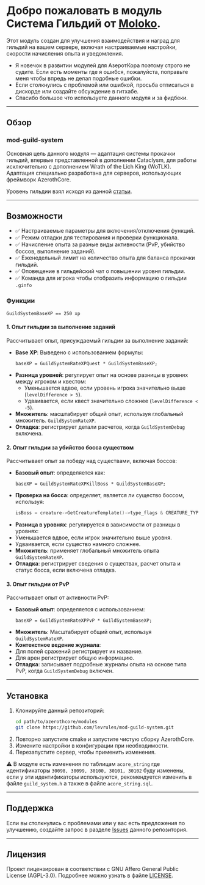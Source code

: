 # Добро пожаловать в модуль **Система Гильдий** от [Moloko](https://github.com/levrules/mod-guild-system).
Этот модуль создан для улучшения взаимодействия и наград для гильдий на вашем сервере, включая настраиваемые настройки, скорости начисления опыта и уведомления.

- Я новечок в развитии модулей для АзеротКора поэтому строго не судите. Если есть моменты где я ошибся, пожалуйста, поправьте меня чтобы впредь не делал подобные ошибки. 
- Если столкнулись с проблемой или ошибкой, просьба отписаться в дискорде или создайте обсуждение в гитхабе.
- Спасибо большое что используете данного модуля и за фидбеки.

---

## Обзор

### **mod-guild-system**
Основная цель данного модуля — адаптация системы прокачки гильдий, впервые представленной в дополнении Cataclysm, для работы исключительно с дополнением Wrath of the Lich King (WoTLK). Адаптация специально разработана для серверов, использующих фреймворк AzerothCore.


Уровень гильдии взял исходя из данной [статьи](https://wowpedia.fandom.com/wiki/Guild_advancement).

---

## Возможности

- &#9989; Настраиваемые параметры для включения/отключения функций.
- &#9989; Режим отладки для тестирования и проверки функционала.
- &#9989; Начисление опыта за разные виды активности (PvP, убийство боссов, выполнение заданий).
- &#9989; Еженедельный лимит на количество опыта для баланса прокачки гильдий.
- &#9989; Оповещение в гильдейский чат о повышении уровня гильдии.
- &#9989; Команда для игрока чтобы отобразить информацию о гильдии `.ginfo`

### Функции

```
GuildSystemBaseXP == 250 xp
```

#### 1. Опыт гильдии за выполнение заданий

Рассчитывает опыт, присуждаемый гильдии за выполнение заданий:

- **Base XP**: Выведено с использованием формулы:
  ```
  baseXP = GuildSystemRateXPQuest * GuildSystemBaseXP;
  ```
- **Разница уровней**: регулирует опыт на основе разницы в уровнях между игроком и квестом:
  - Уменьшается вдвое, если уровень игрока значительно выше (`levelDifference > 5`).
  - Удваивается, если квест значительно сложнее (`levelDifference < -5`).
- **Множитель**: масштабирует общий опыт, используя глобальный множитель. `GuildSystemRateXP`.
- **Отладка**: регистрирует детали расчетов, когда `GuildSystemDebug` включена.

#### 2. Опыт гильдии за убийство босса существом

Рассчитывает опыт за победу над существами, включая боссов:

- **Базовый опыт**: определяется как:
  ```
  baseXP = GuildSystemRateXPKillBoss * GuildSystemBaseXP;
  ```
- **Проверка на босса**: определяет, является ли существо боссом, используя:
  ```cpp
  isBoss = creature->GetCreatureTemplate()->type_flags & CREATURE_TYPE_FLAG_BOSS_MOB;
  ```
- **Разница в уровнях**: регулируется в зависимости от разницы в уровнях:
- Уменьшается вдвое, если игрок значительно выше уровня.
- Удваивается, если существо намного сложнее.
- **Множитель**: применяет глобальный множитель опыта `GuildSystemRateXP`.
- **Отладка**: регистрирует сведения о существах, расчет опыта и статус босса, если включена отладка.

#### 3. Опыт гильдии от PvP

Рассчитывает опыт от активности PvP:

- **Базовый опыт**: определяется с использованием:
  ```
  baseXP = GuildSystemRateXPPvP * GuildSystemBaseXP;
  ```
- **Множитель**: Масштабирует общий опыт, используя `GuildSystemRateXP`.
- **Контекстное ведение журнала**:
- Для полей сражений регистрирует их название.
- Для арен регистрирует общую информацию.
- **Отладка**: записывает подробные журналы опыта на основе типа PvP, когда `GuildSystemDebug` включен.

---

## Установка

1. Клонируйте данный репозиторий:
   ```bash
   cd path/to/azerothcore/modules
   git clone https://github.com/levrules/mod-guild-system.git
   ```
2. Повторно запустите cmake и запустите чистую сборку AzerothCore.
3. Измените настройки в конфигурации при необходимости.
4. Перезапустите сервер, чтобы применить изменения.

&#9888; В модуле есть изменения по таблицам `acore_string` где идентификаторы `30098, 30099, 30100, 30101, 30102` буду изменены, если у эти идентификаторы используются, рекомендуется изменить в файле `guild_system.h` а также в файле `acore_string.sql`.

---

## Поддержка

Если вы столкнулись с проблемами или у вас есть предложения по улучшению, создайте запрос в разделе [Issues](https://github.com/levrules/mod-guild-system) данного репозитория.

---

## Лицензия

Проект лицензирован в соответствии с GNU Affero General Public License (AGPL-3.0). Подробнее можно узнать в файле [LICENSE](LICENSE).
